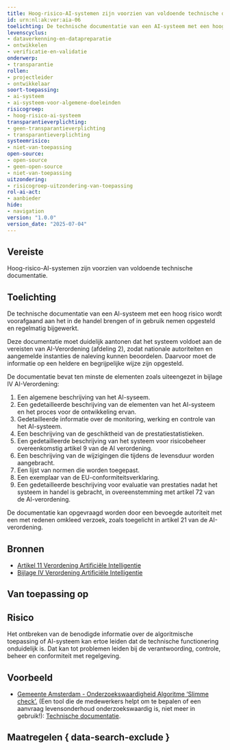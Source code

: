 ```yaml
---
title: Hoog-risico-AI-systemen zijn voorzien van voldoende technische documentatie
id: urn:nl:ak:ver:aia-06
toelichting: De technische documentatie van een AI-systeem met een hoog risico wordt opgesteld voordat dit systeem in de handel wordt gebracht of in gebruik wordt gesteld, en wordt geactualiseerd.
levenscyclus:
- dataverkenning-en-datapreparatie
- ontwikkelen
- verificatie-en-validatie
onderwerp:
- transparantie
rollen:
- projectleider
- ontwikkelaar
soort-toepassing:
- ai-systeem
- ai-systeem-voor-algemene-doeleinden
risicogroep:
- hoog-risico-ai-systeem
transparantieverplichting:
- geen-transparantieverplichting
- transparantieverplichting
systeemrisico:
- niet-van-toepassing
open-source:
- open-source
- geen-open-source
- niet-van-toepassing
uitzondering:
- risicogroep-uitzondering-van-toepassing
rol-ai-act:
- aanbieder
hide:
- navigation
version: "1.0.0"
version_date: "2025-07-04"
---
```


<!-- tags -->
## Vereiste

Hoog-risico-AI-systemen zijn voorzien van voldoende technische documentatie.

## Toelichting

De technische documentatie van een AI-systeem met een hoog risico wordt voorafgaand aan het in de handel brengen of in gebruik nemen opgesteld en regelmatig bijgewerkt.

Deze documentatie moet duidelijk aantonen dat het systeem voldoet aan de vereisten van AI-Verordening (afdeling 2), zodat nationale autoriteiten en aangemelde instanties de naleving kunnen beoordelen. Daarvoor moet de informatie op een heldere en begrijpelijke wijze zijn opgesteld.

De documentatie bevat ten minste de elementen zoals uiteengezet in bijlage IV AI-Verordening:

1. Een algemene beschrijving van het AI-syseem.
2. Een gedetailleerde beschrijving van de elementen van het AI-systeem en het proces voor de ontwikkeling ervan.
3. Gedetailleerde informatie over de monitoring, werking en controle van het AI-systeem.
4. Een beschrijving van de geschiktheid van de prestatiestatistieken.
5. Een gedetailleerde beschrijving van het systeem voor risicobeheer overeenkomstig artikel 9 van de AI verordening.
6. Een beschrijving van de wijzigingen die tijdens de levensduur worden aangebracht.
7. Een lijst van normen die worden toegepast.
8. Een exemplaar van de EU-conformiteitsverklaring.
9. Een gedetailleerde beschrijving voor evaluatie van prestaties nadat het systeem in handel is gebracht, in overeenstemming met artikel 72 van de AI-verordening.

De documentatie kan opgevraagd worden door een bevoegde autoriteit met een met redenen omkleed verzoek, zoals toegelicht in artikel 21 van de AI-verordening.

## Bronnen

- [Artikel 11 Verordening Artificiële Intelligentie](https://eur-lex.europa.eu/legal-content/NL/TXT/HTML/?uri=OJ:L_202401689#d1e3472-1-1)
- [Bijlage IV Verordening Artificiële Intelligentie](https://eur-lex.europa.eu/legal-content/NL/TXT/HTML/?uri=OJ:L_202401689#d1e38-130-1)

## Van toepassing op
<!-- tags-ai-act -->


## Risico

Het ontbreken van de benodigde informatie over de algoritmische toepassing of AI-systeem kan ertoe leiden dat de technische functionering onduidelijk is.
Dat kan tot problemen leiden bij de verantwoording, controle, beheer en conformiteit met regelgeving.

## Voorbeeld

- [Gemeente Amsterdam - Onderzoekswaardigheid Algoritme ‘Slimme check’.](https://algoritmeregister.amsterdam.nl/onderzoekswaardigheid-slimme-check-levensonderhoud) (Een tool die de medewerkers helpt om te bepalen of een aanvraag levensonderhoud onderzoekswaardig is, niet meer in gebruik!): [Technische documentatie](https://algoritmeregister.amsterdam.nl/wp-content/plugins/saidot-integratorv2/proxy.php?url=P1c2E359y68SOmognA619o9tSTZPTJBsuAeVyceDdziFqCFpy1jBySAFMdGkM7ZSB7BYxwEyjCiSbTyh2Ttp9Bq3GLs4K0TVs2WlJQ7wigQGZxPTt%2BqfoDCXrP8yalTikxMq27OWaMwomYK8K%2BQmLYVma2a2fHSqmRRnOWIiWxn4ZSoo%2FC0bay8kAT43CNX4U062eZgy9O3%2FTyx90ajh6Gtg%2FLgPPbARffQjQs%2F2mmNK3MZnEpl8jVDlLqqD00gdnOkN3A0T4fdti%2FR2HfOpelj%2F%2BSM4PfzLy49BTPHlyHDX87JSEltqgW4RjlcVE6sg).

## Maatregelen { data-search-exclude }

<!-- list_maatregelen vereiste/aia-06-technische-documentatie no-search no-onderwerp no-rol no-levenscyclus -->
